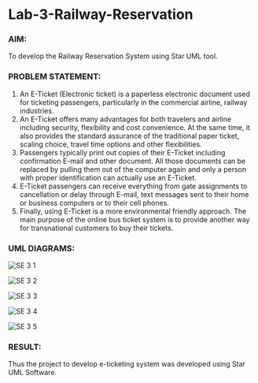# Lab-3-Railway-Reservation

### AIM:
To develop the Railway Reservation System using Star UML tool.
### PROBLEM STATEMENT:
1. An E-Ticket (Electronic ticket) is a paperless electronic document used for ticketing
passengers, particularly in the commercial airline, railway industries.
2. An E-Ticket offers many advantages for both travelers and airline including security,
flexibility and cost convenience. At the same time, it also provides the standard assurance of
the traditional paper ticket, scaling choice, travel time options and other flexibilities.
3. Passengers typically print out copies of their E-Ticket including confirmation E-mail
and other document. All those documents can be replaced by pulling them out of the computer
again and only a person with proper identification can actually use an E-Ticket.
4. E-Ticket passengers can receive everything from gate assignments to cancellation or
delay through E-mail, text messages sent to their home or business computers or to their cell
phones.
5. Finally, using E-Ticket is a more environmental friendly approach. The main purpose
of the online bus ticket system is to provide another way for transnational customers to buy
their tickets.

### UML DIAGRAMS:

![SE 3 1](https://github.com/maha712/Lab-3-Railway-Reservation/assets/121156360/2bf91daa-a730-47fe-ae44-ad9396aecaaf)

![SE 3 2](https://github.com/maha712/Lab-3-Railway-Reservation/assets/121156360/b64c78ca-306d-4900-b827-cc0a74691189)

![SE 3 3](https://github.com/maha712/Lab-3-Railway-Reservation/assets/121156360/53469514-9273-48d5-ba69-36ca2a63eb3f)

![SE 3 4](https://github.com/maha712/Lab-3-Railway-Reservation/assets/121156360/903635ee-cc72-4731-9353-860160d006be)

![SE 3 5](https://github.com/maha712/Lab-3-Railway-Reservation/assets/121156360/47570bad-7c10-47c3-89f9-2cddbb47fb29)

### RESULT:
Thus the project to develop e-ticketing system was developed using Star UML Software.

